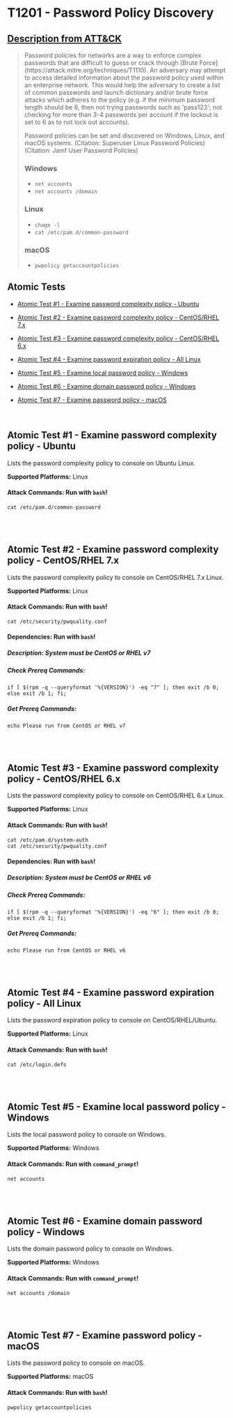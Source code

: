 # T1201 - Password Policy Discovery
## [Description from ATT&CK](https://attack.mitre.org/wiki/Technique/T1201)
<blockquote>Password policies for networks are a way to enforce complex passwords that are difficult to guess or crack through [Brute Force](https://attack.mitre.org/techniques/T1110). An adversary may attempt to access detailed information about the password policy used within an enterprise network. This would help the adversary to create a list of common passwords and launch dictionary and/or brute force attacks which adheres to the policy (e.g. if the minimum password length should be 8, then not trying passwords such as 'pass123'; not checking for more than 3-4 passwords per account if the lockout is set to 6 as to not lock out accounts).

Password policies can be set and discovered on Windows, Linux, and macOS systems. (Citation: Superuser Linux Password Policies) (Citation: Jamf User Password Policies)

### Windows
* <code>net accounts</code>
* <code>net accounts /domain</code>

### Linux
* <code>chage -l <username></code>
* <code>cat /etc/pam.d/common-password</code>

### macOS
* <code>pwpolicy getaccountpolicies</code></blockquote>

## Atomic Tests

- [Atomic Test #1 - Examine password complexity policy - Ubuntu](#atomic-test-1---examine-password-complexity-policy---ubuntu)

- [Atomic Test #2 - Examine password complexity policy - CentOS/RHEL 7.x](#atomic-test-2---examine-password-complexity-policy---centosrhel-7x)

- [Atomic Test #3 - Examine password complexity policy - CentOS/RHEL 6.x](#atomic-test-3---examine-password-complexity-policy---centosrhel-6x)

- [Atomic Test #4 - Examine password expiration policy - All Linux](#atomic-test-4---examine-password-expiration-policy---all-linux)

- [Atomic Test #5 - Examine local password policy - Windows](#atomic-test-5---examine-local-password-policy---windows)

- [Atomic Test #6 - Examine domain password policy - Windows](#atomic-test-6---examine-domain-password-policy---windows)

- [Atomic Test #7 - Examine password policy - macOS](#atomic-test-7---examine-password-policy---macos)


<br/>

## Atomic Test #1 - Examine password complexity policy - Ubuntu
Lists the password complexity policy to console on Ubuntu Linux.

**Supported Platforms:** Linux





#### Attack Commands: Run with `bash`! 
```
cat /etc/pam.d/common-password
```






<br/>
<br/>

## Atomic Test #2 - Examine password complexity policy - CentOS/RHEL 7.x
Lists the password complexity policy to console on CentOS/RHEL 7.x Linux.

**Supported Platforms:** Linux





#### Attack Commands: Run with `bash`! 
```
cat /etc/security/pwquality.conf
```



#### Dependencies:  Run with `bash`!
##### Description: System must be CentOS or RHEL v7
##### Check Prereq Commands:
```
if [ $(rpm -q --queryformat '%{VERSION}') -eq "7" ]; then exit /b 0; else exit /b 1; fi; 
```
##### Get Prereq Commands:
```
echo Please run from CentOS or RHEL v7
```




<br/>
<br/>

## Atomic Test #3 - Examine password complexity policy - CentOS/RHEL 6.x
Lists the password complexity policy to console on CentOS/RHEL 6.x Linux.

**Supported Platforms:** Linux





#### Attack Commands: Run with `bash`! 
```
cat /etc/pam.d/system-auth
cat /etc/security/pwquality.conf
```



#### Dependencies:  Run with `bash`!
##### Description: System must be CentOS or RHEL v6
##### Check Prereq Commands:
```
if [ $(rpm -q --queryformat '%{VERSION}') -eq "6" ]; then exit /b 0; else exit /b 1; fi; 
```
##### Get Prereq Commands:
```
echo Please run from CentOS or RHEL v6
```




<br/>
<br/>

## Atomic Test #4 - Examine password expiration policy - All Linux
Lists the password expiration policy to console on CentOS/RHEL/Ubuntu.

**Supported Platforms:** Linux





#### Attack Commands: Run with `bash`! 
```
cat /etc/login.defs
```






<br/>
<br/>

## Atomic Test #5 - Examine local password policy - Windows
Lists the local password policy to console on Windows.

**Supported Platforms:** Windows





#### Attack Commands: Run with `command_prompt`! 
```
net accounts
```






<br/>
<br/>

## Atomic Test #6 - Examine domain password policy - Windows
Lists the domain password policy to console on Windows.

**Supported Platforms:** Windows





#### Attack Commands: Run with `command_prompt`! 
```
net accounts /domain
```






<br/>
<br/>

## Atomic Test #7 - Examine password policy - macOS
Lists the password policy to console on macOS.

**Supported Platforms:** macOS





#### Attack Commands: Run with `bash`! 
```
pwpolicy getaccountpolicies
```






<br/>
